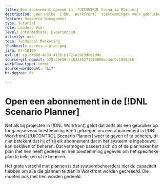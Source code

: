 ```yaml
---
title: Een abonnement openen in [!UICONTROL Scenario Planner]
description: Leer welke  [!DNL  Workfront]  toestemmingen voor gebruikers nodig zijn om tot plannen in [!UICONTROL Scenario Planner] toegang te hebben.
feature: Resource Management
type: Tutorial
role: Leader, User
level: Intermediate, Experienced
activity: use
team: Technical Marketing
thumbnail: access-a-plan.png
jira: KT-10190
exl-id: e81cad9d-4699-4130-b172-a2969dce1dde
source-git-commit: a25a49e59ca483246271214886ea4dc9c10e8d66
workflow-type: tm+mt
source-wordcount: '117'
ht-degree: 0%

---
```


# Open een abonnement in de [!DNL Scenario Planner]

Net als bij projecten in [!DNL Workfront] geldt dat zelfs als een gebruiker op toegangsniveau toestemming heeft gekregen om een abonnement in [!DNL Workfront] [!UICONTROL Scenario Planner] weer te geven of te beheren, dit niet betekent dat hij of zij elk abonnement dat in het systeem is ingebouwd, kan bekijken of beheren. Dat vermogen baseert zich op of de planmaker het plan met hen heeft gedeeld en hen toestemming gegeven om het specifieke plan te bekijken of te beheren.

Het grote verschil met plannen is dat systeembeheerders niet de capaciteit hebben om alle die plannen te zien in Workfront worden gecreeerd. Die moeten ook met hen worden gedeeld.
